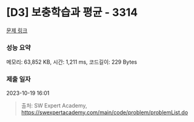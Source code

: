 # [D3] 보충학습과 평균 - 3314 

[문제 링크](https://swexpertacademy.com/main/code/problem/problemDetail.do?contestProbId=AWBnA2jaxDsDFAWr) 

### 성능 요약

메모리: 63,852 KB, 시간: 1,211 ms, 코드길이: 229 Bytes

### 제출 일자

2023-10-19 16:01



> 출처: SW Expert Academy, https://swexpertacademy.com/main/code/problem/problemList.do